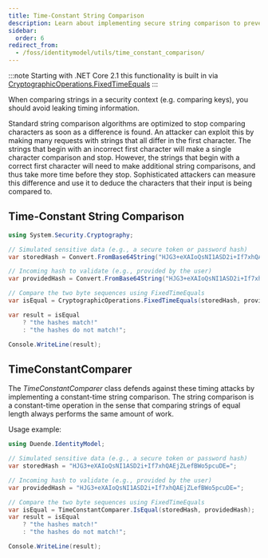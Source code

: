 ```yaml
---
title: Time-Constant String Comparison
description: Learn about implementing secure string comparison to prevent timing attacks in security-sensitive contexts using TimeConstantComparer
sidebar:
  order: 6
redirect_from:
  - /foss/identitymodel/utils/time_constant_comparison/
---
```


:::note
Starting with .NET Core 2.1 this functionality is built in via
[CryptographicOperations.FixedTimeEquals](https://docs.microsoft.com/en-us/dotnet/api/system.security.cryptography.cryptographicoperations.fixedtimeequals?view=netcore-2.1)
:::

When comparing strings in a security context (e.g. comparing keys), you should avoid
leaking timing information. 

Standard string comparison algorithms are optimized to stop comparing characters as soon
as a difference is found. An attacker can exploit this by making many requests with
strings that all differ in the first character. The strings that begin with an incorrect
first character will make a single character comparison and stop. However, the strings
that begin with a correct first character will need to make additional string comparisons,
and thus take more time before they stop. Sophisticated attackers can measure this
difference and use it to deduce the characters that their input is being compared to.

## Time-Constant String Comparison

```csharp
using System.Security.Cryptography;

// Simulated sensitive data (e.g., a secure token or password hash)
var storedHash = Convert.FromBase64String("HJG3+eXAIoQsNI1ASD2i+If7xhQAEjZLefBWo5pcuDE=");

// Incoming hash to validate (e.g., provided by the user)
var providedHash = Convert.FromBase64String("HJG3+eXAIoQsNI1ASD2i+If7xhQAEjZLefBWo5pcuDE=");

// Compare the two byte sequences using FixedTimeEquals
var isEqual = CryptographicOperations.FixedTimeEquals(storedHash, providedHash);

var result = isEqual
    ? "the hashes match!"
    : "the hashes do not match!";

Console.WriteLine(result);
```

## TimeConstantComparer

The *TimeConstantComparer* class defends against these timing attacks by implementing a
constant-time string comparison. The string comparison is a constant-time operation in the
sense that comparing strings of equal length always performs the same amount of work.

Usage example:

```csharp
using Duende.IdentityModel;

// Simulated sensitive data (e.g., a secure token or password hash)
var storedHash = "HJG3+eXAIoQsNI1ASD2i+If7xhQAEjZLefBWo5pcuDE=";

// Incoming hash to validate (e.g., provided by the user)
var providedHash = "HJG3+eXAIoQsNI1ASD2i+If7xhQAEjZLefBWo5pcuDE=";

// Compare the two byte sequences using FixedTimeEquals
var isEqual = TimeConstantComparer.IsEqual(storedHash, providedHash);
var result = isEqual
    ? "the hashes match!"
    : "the hashes do not match!";

Console.WriteLine(result);
```


 
